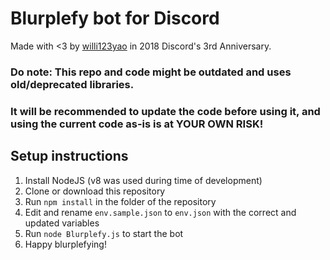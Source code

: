 # Blurplefy bot for Discord
Made with <3 by [willi123yao](https://github.com/willi123yao) in 2018 Discord's 3rd Anniversary.

### Do note: This repo and code might be outdated and uses old/deprecated libraries. 
### It will be recommended to update the code before using it, and using the current code as-is is at YOUR OWN RISK!

## Setup instructions
1. Install NodeJS (v8 was used during time of development)
2. Clone or download this repository
3. Run `npm install` in the folder of the repository
4. Edit and rename `env.sample.json` to `env.json` with the correct and updated variables
5. Run `node Blurplefy.js` to start the bot
6. Happy blurplefying!